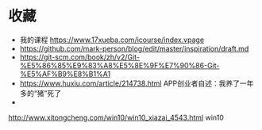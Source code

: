 #  收藏
* 我的课程  https://www.17xueba.com/icourse/index.vpage
* https://github.com/mark-person/blog/edit/master/inspiration/draft.md
* https://git-scm.com/book/zh/v2/Git-%E5%86%85%E9%83%A8%E5%8E%9F%E7%90%86-Git-%E5%AF%B9%E8%B1%A1
* https://www.huxiu.com/article/214738.html APP创业者自述：我养了一年多的“猪”死了
* 
http://www.xitongcheng.com/win10/win10_xiazai_4543.html win10
